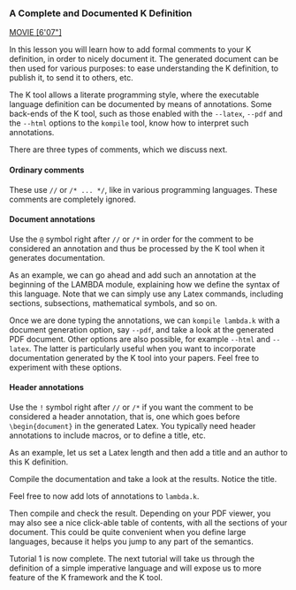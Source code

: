 <!-- Copyright (c) 2012-2015 K Team. All Rights Reserved. -->

### A Complete and Documented K Definition

[MOVIE [6'07"]](http://youtu.be/-pHgLqNMKac)

In this lesson you will learn how to add formal comments to your K definition,
in order to nicely document it.  The generated document can be then used for
various purposes: to ease understanding the K definition, to publish it,
to send it to others, etc.

The K tool allows a literate programming style, where the executable
language definition can be documented by means of annotations.  Some
back-ends of the K tool, such as those enabled with the `--latex`, `--pdf` and
the `--html` options to the `kompile` tool, know how to interpret such
annotations.

There are three types of comments, which we discuss next.

#### Ordinary comments

These use `//` or `/* ... */`, like in various programming languages.  These
comments are completely ignored.

#### Document annotations

Use the `@` symbol right after `//` or `/*` in order for the comment to be
considered an annotation and thus be processed by the K tool when it
generates documentation.

As an example, we can go ahead and add such an annotation at the beginning
of the LAMBDA module, explaining how we define the syntax of this language.
Note that we can simply use any Latex commands, including sections,
subsections, mathematical symbols, and so on.

Once we are done typing the annotations, we can `kompile lambda.k` with a
document generation option, say `--pdf`, and take a look at the generated
PDF document.  Other options are also possible, for example `--html` and
`--latex`.  The latter is particularly useful when you want to incorporate
documentation generated by the K tool into your papers.  Feel free to
experiment with these options.

#### Header annotations

Use the `!` symbol right after `//` or `/*` if you want the comment to be
considered a header annotation, that is, one which goes before
`\begin{document}` in the generated Latex.  You typically need header
annotations to include macros, or to define a title, etc.

As an example, let us set a Latex length and then add a title and an
author to this K definition.

Compile the documentation and take a look at the results.  Notice the title.

Feel free to now add lots of annotations to `lambda.k`.

Then compile and check the result.  Depending on your PDF viewer, you
may also see a nice click-able table of contents, with all the sections
of your document.  This could be quite convenient when you define large
languages, because it helps you jump to any part of the semantics.

Tutorial 1 is now complete.  The next tutorial will take us through the
definition of a simple imperative language and will expose us to more
feature of the K framework and the K tool.
